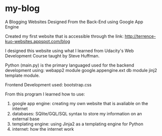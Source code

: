 my-blog
=======

A Blogging Websites Designed From the Back-End using Google App Engine

Created my first website that is accessible through the link:
http://terrence-kuo-websites.appspot.com/blog

I designed this website using what I learned from Udacity's Web Development Course taught by Steve Huffman.

Python (main.py) is the primary languaged used for the backend development using:
webapp2 module
google.appengine.ext db module 
jinj2 template module.

Frontend Development used:
bootstrap.css

From this program I learned how to use:
1) google app engine: creating my own website that is avaliable on the internet
2) databases: SQlite/GQL/SQL syntax to store my information on an external base
3) templating engine: using Jinja2 as a templating engine for Python
4) internet: how the internet work
